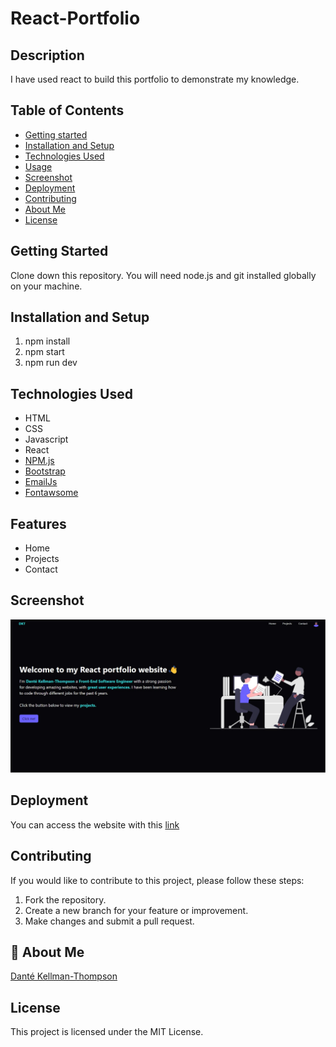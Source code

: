 # React-Portfolio

## Description

I have used react to build this portfolio to demonstrate my knowledge.

## Table of Contents

- [Getting started](#getting-started)
- [Installation and Setup](#installation-and-setup)
- [Technologies Used](#technology)
- [Usage](#usage)
- [Screenshot](#screenshot)
- [Deployment](#deployment)
- [Contributing](#contributing)
- [About Me](#aboutme)
- [License](#license)

## Getting Started

Clone down this repository. You will need node.js and git installed globally on your machine.

## Installation and Setup

1. npm install
2. npm start
3. npm run dev

## Technologies Used

- HTML
- CSS
- Javascript
- React
- [NPM.js](https://www.npmjs.com/)
- [Bootstrap](https://getbootstrap.com/)
- [EmailJs](https://www.emailjs.com/)
- [Fontawsome](https://fontawesome.com/)

## Features

- Home
- Projects
- Contact

## Screenshot

![React Portfolio Image](/public/assets/images/react-portfolio.jpg)

## Deployment

You can access the website with this [link](https://dkt-react-portfolio.netlify.app/)

## Contributing

If you would like to contribute to this project, please follow these steps:

1. Fork the repository.
2. Create a new branch for your feature or improvement.
3. Make changes and submit a pull request.

## 🚀 About Me

[Danté Kellman-Thompson](https://github.com/DKT15)

## License

This project is licensed under the MIT License.
